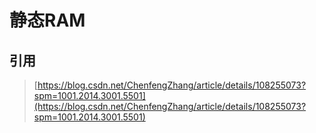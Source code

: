 # 静态RAM

## 引用

> [https://blog.csdn.net/ChenfengZhang/article/details/108255073?spm=1001.2014.3001.5501](https://blog.csdn.net/ChenfengZhang/article/details/108255073?spm=1001.2014.3001.5501)

